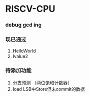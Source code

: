 # RISCV-CPU

### debug gcd ing

### 现已通过
1. HelloWorld
2. lvalue2

### 待添加功能
1. 分支预测 （两位饱和计数器）
2. load LSB中Store但未commit的数据